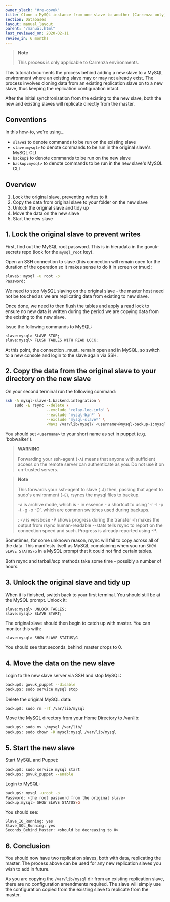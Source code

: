 ```yaml
---
owner_slack: "#re-govuk"
title: Clone a MySQL instance from one slave to another (Carrenza only)
section: Databases
layout: manual_layout
parent: "/manual.html"
last_reviewed_on: 2020-02-11
review_in: 6 months
---
```


> **Note** 
>
> This process is only applicable to Carrenza environments.

This tutorial documents the process behind adding a new slave to a MySQL environment where an existing slave may or may not already exist. The process involves cloning data from an existing replication slave on to a new slave, thus keeping the replication configuration intact.

After the initial synchronisation from the existing to the new slave, both the new and existing slaves will replicate directly from the master.

## Conventions

In this how-to, we're using...

- `slave$` to denote commands to be run on the existing slave
- `slave:mysql>` to denote commands to be run in the original slave's MySQL CLI
- `backup$` to denote commands to be run on the new slave
- `backup:mysql>` to denote commands to be run in the new slave's MySQL CLI

## Overview

1.  Lock the original slave, preventing writes to it
2.  Copy the data from original slave to your folder on the new slave
3.  Unlock the original slave and tidy up
4.  Move the data on the new slave
5.  Start the new slave

## 1. Lock the original slave to prevent writes

First, find out the MySQL root password. This is in hieradata in the govuk-secrets repo (look for the `mysql_root` key).

Open an SSH connection to slave (this connection will remain open for the duration of the operation so it makes sense to do it in screen or tmux):

```sh
slave$: mysql -u root -p
Password:
```

We need to stop MySQL slaving on the original slave - the master host need not be touched as we are replicating data from existing to new slave.

Once done, we need to then flush the tables and apply a read lock to ensure no new data is written during the period we are copying data from the existing to the new slave.

Issue the following commands to MySQL:

```mysql
slave:mysql> SLAVE STOP;
slave:mysql> FLUSH TABLES WITH READ LOCK;
```

At this point, the connection \_must\_ remain open and in MySQL, so switch to a new console and login to the slave again via SSH.

## 2. Copy the data from the original slave to your directory on the new slave

On your second terminal run the following command:

```sh
ssh -A mysql-slave-1.backend.integration \
    sudo -E rsync --delete \
                  --exclude 'relay-log.info' \
                  --exclude 'mysql-bin*' \
                  --exclude 'mysql-slave*' \
                  -Wavz /var/lib/mysql/ <username>@mysql-backup-1:mysql
```

You should set `<username>` to your short name as set in puppet (e.g. 'bobwalker').

> **WARNING**
>
> Forwarding your ssh-agent (`-A`) means that anyone with sufficient access on the remote server can authenticate as you. Do not use it on un-trusted servers.

> **Note**
>
> This forwards your ssh-agent to slave (`-A`) then, passing that agent to sudo's environment (`-E`), rsyncs the mysql files to backup.
>
> -a is archive mode, which is - in essence - a shortcut to using '-r -l -p -t -g -o -D', which are common switches used during backups.
>
> :   -v is versbose -P shows progress during the transfer -h makes the output from rsync human-readable --stats tells rsync to report on the connection speed and such. Progress is already reported using -P.

Sometimes, for some unknown reason, rsync will fail to copy across all of the data. This manifests itself as MySQL complaining when you run `SHOW SLAVE STATUS\G` in a MySQL prompt that it could not find certain tables.

Both rsync and tarball/scp methods take some time - possibly a number of hours.

## 3. Unlock the original slave and tidy up

When it is finished, switch back to your first terminal. You should still be at the MySQL prompt. Unlock it:

```mysql
slave:mysql> UNLOCK TABLES;
slave:mysql> SLAVE START;
```

The original slave should then begin to catch up with master. You can monitor this with:
```mysql
slave:mysql> SHOW SLAVE STATUS\G
```

You should see that seconds\_behind\_master drops to 0.

## 4. Move the data on the new slave

Login to the new slave server via SSH and stop MySQL:

```sh
backup$: govuk_puppet --disable
backup$: sudo service mysql stop
```

Delete the original MySQL data:

```sh
backup$: sudo rm -rf /var/lib/mysql
```

Move the MySQL directory from your Home Directory to /var/lib:

```sh
backup$: sudo mv ~/mysql /var/lib/
backup$: sudo chown -R mysql:mysql /var/lib/mysql
```

## 5. Start the new slave

Start MySQL and Puppet:

```sh
backup$: sudo service mysql start
backup$: govuk_puppet --enable
```

Login to MySQL:

```sh
backup$: mysql -uroot -p
Password: <the root password from the original slave>
backup:mysql> SHOW SLAVE STATUS\G
```

You should see:

```
Slave_IO_Running: yes
Slave_SQL_Running: yes
Seconds_Behind_Master: <should be decreasing to 0>
```

## 6. Conclusion

You should now have two replication slaves, both with data, replicating the master. The process above can be used for any new replication slaves you wish to add in future.

As you are copying the `/var/lib/mysql` dir from an existing replication slave, there are no configuration amendments required. The slave will simply use the configuration copied from the existing slave to replicate from the master.
